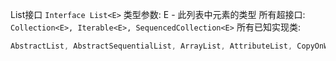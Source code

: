 List接口
`Interface List<E>`
类型参数:
E - 此列表中元素的类型
所有超接口:
`Collection<E>, Iterable<E>, SequencedCollection<E>`
所有已知实现类:

```c++
AbstractList, AbstractSequentialList, ArrayList, AttributeList, CopyOnWriteArrayList, LinkedList, RoleList, RoleUnresolvedList, Stack, Vector
```


